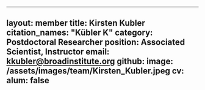 
---
layout: member
title: Kirsten Kubler
citation_names: "Kübler K"
category: Postdoctoral Researcher
position: Associated Scientist, Instructor
email: kkubler@broadinstitute.org
github: 
image: /assets/images/team/Kirsten_Kubler.jpeg
cv:
alum: false
---

